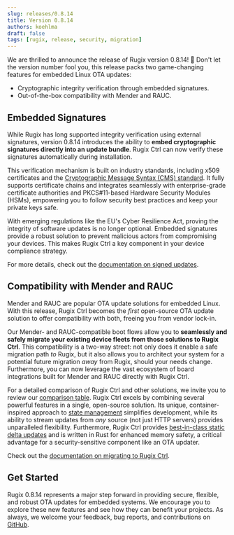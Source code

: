 ```yaml
---
slug: releases/0.8.14
title: Version 0.8.14
authors: koehlma
draft: false
tags: [rugix, release, security, migration]
---
```


We are thrilled to announce the release of Rugix version 0.8.14! 🎉 Don't let the version number fool you, this release packs two game-changing features for embedded Linux OTA updates:

- Cryptographic integrity verification through embedded signatures.
- Out-of-the-box compatibility with Mender and RAUC.

<!-- truncate -->

## Embedded Signatures

While Rugix has long supported integrity verification using external signatures, version 0.8.14 introduces the ability to **embed cryptographic signatures directly into an update bundle**. Rugix Ctrl can now verify these signatures automatically during installation.

This verification mechanism is built on industry standards, including x509 certificates and the [Cryptographic Message Syntax (CMS) standard](https://datatracker.ietf.org/doc/html/rfc5652). It fully supports certificate chains and integrates seamlessly with enterprise-grade certificate authorities and PKCS#11-based Hardware Security Modules (HSMs), empowering you to follow security best practices and keep your private keys safe.

With emerging regulations like the EU's Cyber Resilience Act, proving the integrity of software updates is no longer optional. Embedded signatures provide a robust solution to prevent malicious actors from compromising your devices. This makes Rugix Ctrl a key component in your device compliance strategy.

For more details, check out the [documentation on signed updates](/docs/ctrl/signed-updates).


## Compatibility with Mender and RAUC

Mender and RAUC are popular OTA update solutions for embedded Linux.
With this release, Rugix Ctrl becomes the *first* open-source OTA update solution to offer compatibility with both, freeing you from vendor lock-in.

Our Mender- and RAUC-compatible boot flows allow you to **seamlessly and safely migrate your existing device fleets from those solutions to Rugix Ctrl**.
This compatibility is a two-way street: not only does it enable a safe migration path *to* Rugix, but it also allows you to architect your system for a potential future migration *away* from Rugix, should your needs change.
Furthermore, you can now leverage the vast ecosystem of board integrations built for Mender and RAUC directly with Rugix Ctrl.

For a detailed comparison of Rugix Ctrl and other solutions, we invite you to review our [comparison table](/docs/ctrl/#comparison-to-other-solutions).
Rugix Ctrl excels by combining several powerful features in a single, open-source solution.
Its unique, container-inspired approach to [state management](/docs/ctrl/state-management) simplifies development, while its ability to stream updates from *any* source (not just HTTP servers) provides unparalleled flexibility.
Furthermore, Rugix Ctrl provides [best-in-class static delta updates](/blog/efficient-delta-updates) and is written in Rust for enhanced memory safety, a critical advantage for a security-sensitive component like an OTA updater.

Check out the [documentation on migrating to Rugix Ctrl](/docs/ctrl/migrating/).

## Get Started

Rugix 0.8.14 represents a major step forward in providing secure, flexible, and robust OTA updates for embedded systems. We encourage you to explore these new features and see how they can benefit your projects.
As always, we welcome your feedback, bug reports, and contributions on [GitHub](https://github.com/silitics/rugix).
